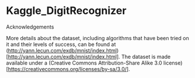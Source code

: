 # Kaggle_DigitRecognizer

Acknowledgements 

More details about the dataset, including algorithms that have been tried on it and their levels of success, can be found at (http://yann.lecun.com/exdb/mnist/index.html)[http://yann.lecun.com/exdb/mnist/index.html]. 
The dataset is made available under a (Creative Commons Attribution-Share Alike 3.0 license)[https://creativecommons.org/licenses/by-sa/3.0/].
